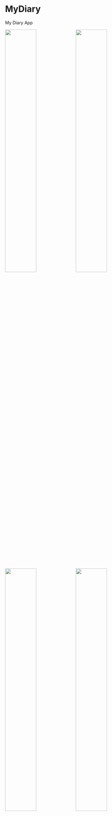 # MyDiary
My Diary App

<img src="https://user-images.githubusercontent.com/33541924/193559814-c1e5957c-800b-44eb-91ae-8e3aeee2ae70.jpg" width="45%" heigth="45%">

<img src="https://user-images.githubusercontent.com/33541924/193560014-b0d8f35f-847f-4ced-908c-4934a87adfea.jpg" width="45%" heigth="45%">


<img src="https://user-images.githubusercontent.com/33541924/193560051-08546b05-b9bf-4937-9062-bee189d67efc.jpg" width="45%" heigth="45%">
<img src="https://user-images.githubusercontent.com/33541924/193560067-6b6b619a-8660-4272-abcb-a8102316e13f.jpg" width="45%" heigth="45%">
